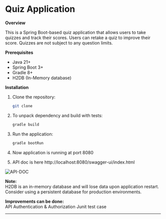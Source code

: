 # Quiz Application

**Overview**

This is a Spring Boot-based quiz application that allows users to take quizzes and track their scores. Users can retake a quiz to improve their score. Quizzes are not subject to any question limits.

**Prerequisites**

- Java 21+
- Spring Boot 3+ 
- Gradle 8+
- H2DB (In-Memory database)

**Installation**

1. Clone the repository:
   ```bash
   git clone 
   
2. To unpack dependency and build with tests:
   ```bash
   gradle build
   
3. Run the application:
   ```bash
   gradle bootRun
   
4. Now application is running at port 8080

5. API doc is here http://localhost:8080/swagger-ui/index.html

![API-DOC](api_doc.png)

**Note:**
<br>
H2DB is an in-memory database and will lose data upon application restart. Consider using a persistent database for production environments.

**Improvements can be done:**
<br>
API Authentication & Authorization
Junit test case

_____________
